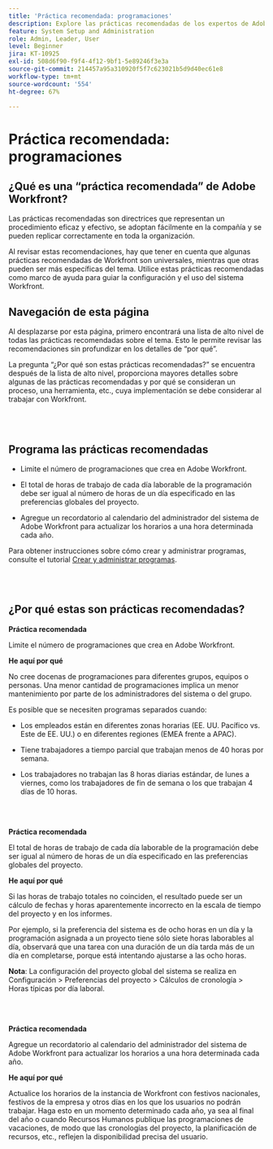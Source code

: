 ```yaml
---
title: 'Práctica recomendada: programaciones'
description: Explore las prácticas recomendadas de los expertos de Adobe Workfront sobre la configuración, administración y uso de las programaciones de Workfront.
feature: System Setup and Administration
role: Admin, Leader, User
level: Beginner
jira: KT-10925
exl-id: 508d6f90-f9f4-4f12-9bf1-5e89246f3e3a
source-git-commit: 214457a95a310920f5f7c623021b5d9d40ec61e8
workflow-type: tm+mt
source-wordcount: '554'
ht-degree: 67%

---
```


# Práctica recomendada: programaciones

## ¿Qué es una “práctica recomendada” de Adobe Workfront?

Las prácticas recomendadas son directrices que representan un procedimiento eficaz y efectivo, se adoptan fácilmente en la compañía y se pueden replicar correctamente en toda la organización.

Al revisar estas recomendaciones, hay que tener en cuenta que algunas prácticas recomendadas de Workfront son universales, mientras que otras pueden ser más específicas del tema. Utilice estas prácticas recomendadas como marco de ayuda para guiar la configuración y el uso del sistema Workfront.

## Navegación de esta página

Al desplazarse por esta página, primero encontrará una lista de alto nivel de todas las prácticas recomendadas sobre el tema. Esto le permite revisar las recomendaciones sin profundizar en los detalles de “por qué”.

La pregunta “¿Por qué son estas prácticas recomendadas?” se encuentra después de la lista de alto nivel, proporciona mayores detalles sobre algunas de las prácticas recomendadas y por qué se consideran un proceso, una herramienta, etc., cuya implementación se debe considerar al trabajar con Workfront.

</br>
</br>

## Programa las prácticas recomendadas

* Limite el número de programaciones que crea en Adobe Workfront.

* El total de horas de trabajo de cada día laborable de la programación debe ser igual al número de horas de un día especificado en las preferencias globales del proyecto.

* Agregue un recordatorio al calendario del administrador del sistema de Adobe Workfront para actualizar los horarios a una hora determinada cada año.


Para obtener instrucciones sobre cómo crear y administrar programas, consulte el tutorial [Crear y administrar programas](/help/administration-and-setup/configure-system-defaults/create-and-manage-schedules.md).

</br>
</br>

## ¿Por qué estas son prácticas recomendadas?

**Práctica recomendada**

Limite el número de programaciones que crea en Adobe Workfront.



**He aquí por qué**

No cree docenas de programaciones para diferentes grupos, equipos o personas. Una menor cantidad de programaciones implica un menor mantenimiento por parte de los administradores del sistema o del grupo.



Es posible que se necesiten programas separados cuando:

* Los empleados están en diferentes zonas horarias (EE. UU. Pacífico vs. Este de EE. UU.) o en diferentes regiones (EMEA frente a APAC).

* Tiene trabajadores a tiempo parcial que trabajan menos de 40 horas por semana.

* Los trabajadores no trabajan las 8 horas diarias estándar, de lunes a viernes, como los trabajadores de fin de semana o los que trabajan 4 días de 10 horas.

</br>
</br>

**Práctica recomendada**

El total de horas de trabajo de cada día laborable de la programación debe ser igual al número de horas de un día especificado en las preferencias globales del proyecto.



**He aquí por qué**

Si las horas de trabajo totales no coinciden, el resultado puede ser un cálculo de fechas y horas aparentemente incorrecto en la escala de tiempo del proyecto y en los informes.

Por ejemplo, si la preferencia del sistema es de ocho horas en un día y la programación asignada a un proyecto tiene sólo siete horas laborables al día, observará que una tarea con una duración de un día tarda más de un día en completarse, porque está intentando ajustarse a las ocho horas.

**Nota**: La configuración del proyecto global del sistema se realiza en Configuración > Preferencias del proyecto > Cálculos de cronología > Horas típicas por día laboral.

</br>
</br>


**Práctica recomendada**

Agregue un recordatorio al calendario del administrador del sistema de Adobe Workfront para actualizar los horarios a una hora determinada cada año.

**He aquí por qué**

Actualice los horarios de la instancia de Workfront con festivos nacionales, festivos de la empresa y otros días en los que los usuarios no podrán trabajar. Haga esto en un momento determinado cada año, ya sea al final del año o cuando Recursos Humanos publique las programaciones de vacaciones, de modo que las cronologías del proyecto, la planificación de recursos, etc., reflejen la disponibilidad precisa del usuario.
